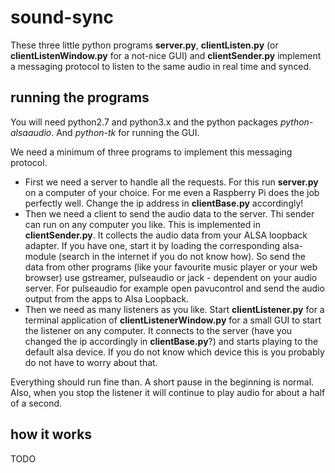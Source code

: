 sound-sync
==========

These three little python programs **server.py**, **clientListen.py** (or **clientListenWindow.py** for a not-nice GUI) 
and **clientSender.py** implement a messaging protocol to listen to the same audio in real time and synced.

running the programs
--------------------

You will need python2.7 and python3.x and the python packages *python-alsaaudio*. And *python-tk* for running the GUI.

We need a minimum of three programs to implement this messaging protocol. 
* First we need a server to handle all the requests. For this run **server.py** on a computer of your 
choice. For me even a Raspberry Pi does the job perfectly well. Change the ip address in **clientBase.py** accordingly!
* Then we need a client to send the audio data to the server. Thi sender can run on any computer you like. 
This is implemented in **clientSender.py**. It collects the audio data from your ALSA loopback adapter. If you have one, 
start it by loading the corresponding alsa-module (search in the internet if you do not know how). So send the data 
from other programs (like your favourite music player or your web browser) use gstreamer, pulseaudio or jack - 
dependent on your audio server. For pulseaudio for example open pavucontrol and send the audio output from the apps 
to Alsa Loopback.
* Then we need as many listeners as you like. Start **clientListener.py** for a terminal application of 
**clientListenerWindow.py** for a small GUI to start the listener on any computer. It connects to the server (have you 
changed the ip accordingly in **clientBase.py**?) and starts playing to the default alsa device. If you do not know which 
device this is you probably do not have to worry about that.

Everything should run fine than. A short pause in the beginning is normal. Also, when you stop the listener it will 
continue to play audio for about a half of a second.

how it works
------------

TODO

